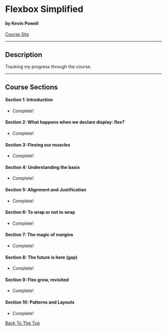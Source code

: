 # Flexbox Simplified

#### by Kevin Powell

[Course Site](https://www.flexboxsimplified.com/)

---

## Description

Tracking my progress through the course.

---

## Course Sections

#### Section 1: Introduction

- Complete!

#### Section 2: What happens when we declare display: flex?

- Complete!

#### Section 3: Flexing our muscles

- Complete!

#### Section 4: Understanding the basis

- Complete!

#### Section 5: Alignment and Justification

- Complete!

#### Section 6: To wrap or not to wrap

- Complete!

#### Section 7: The magic of margins

- Complete!

#### Section 8: The future is here (gap)

- Complete!

#### Section 9: Flex grow, revisited

- Complete!

#### Section 10: Patterns and Layouts

- Complete!

[Back To The Top](#flexbox-simplified)

